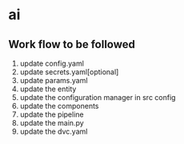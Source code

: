 # ai


## Work flow to be followed
1. update config.yaml
2. update secrets.yaml[optional]
3. update params.yaml
4. update the entity
5. update the configuration manager in src config
6. update the components
7. update the pipeline
8. update the main.py
9. update the dvc.yaml